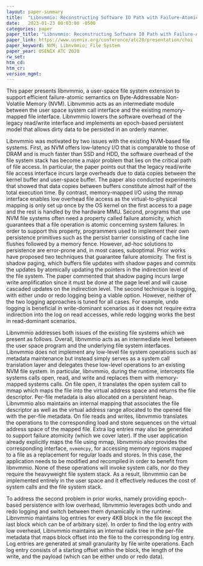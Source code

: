 ```yaml
---
layout: paper-summary
title:  "Libnvmmio: Reconstructing Software IO Path with Failure-Atomic Memory-Mapped Interface"
date:   2023-01-23 00:03:00 -0500
categories: paper
paper_title: "Libnvmmio: Reconstructing Software IO Path with Failure-Atomic Memory-Mapped Interface"
paper_link: https://www.usenix.org/conference/atc20/presentation/choi
paper_keyword: NVM; Libnvmmio; File System
paper_year: USENIX ATC 2020
rw_set:
htm_cd:
htm_cr:
version_mgmt:
---
```


This paper presents libnvmmio, a user-space file system extension to support efficient failure-atomic semantics 
on Byte-Addressable Non-Volatile Memory (NVM). Libnvmmio acts as an intermediate module between the user space system 
call interface and the existing memory-mapped file interface. Libnvmmio lowers the software overhead of the legacy 
read/write interface and implements an epoch-based persistent model that allows dirty data to be persisted in an
orderly manner.

Libnvmmio was motivated by two issues with the existing NVM-based file systems. First, as NVM offers low-latency
I/O that is comparable to those of DRAM and is much faster than SSD and HDD, the software overhead of the 
file system stack has become a major problem that lies on the critical path of file access. In particular,
the paper points out that the legacy read/write file access interface incurs large overheads due to data copies
between the kernel buffer and user-space buffer. The paper also conducted experiments that showed that data copies
between buffers constitute almost half of the total execution time. 
By contrast, memory-mapped I/O using the mmap interface enables low overhead file access as the virtual-to-physical 
mapping is only set up once by the OS kernel on the first access to a page and the rest is handled by the hardware MMU. 
Second, programs that use NVM file systems often need a property called failure atomicity, which guarantees that a 
file operation is atomic concerning system failures. In order to support this property, programmers used to 
implement their own persistence primitives such as the persist barrier consisting of cache line flushes followed 
by a memory fence. However, ad-hoc solutions to persistence are error-prone and, in most cases, suboptimal.
Prior works have proposed two techniques that guarantee failure atomicity. The first is shadow paging, which buffers 
file updates with shadow pages and commits the updates by atomically updating the pointers in the indirection level
of the file system. The paper commented that shadow paging incurs large write amplification since it must be done at
the page level and will cause cascaded updates on the indirection level. The second technique is logging, with
either undo or redo logging being a viable option. However, neither of the two logging approaches is tuned for 
all cases. For example, undo logging is beneficial in write-dominant scenarios as it does not require extra indirection
into the log on read accesses, while redo logging works the best in read-dominant scenarios.

Libnvmmio addresses both issues of the existing file systems which we present as follows. 
Overall, libnvmmio acts as an intermediate level between the user space program and the underlying file system 
interfaces. Libnvmmio does not implement any low-level file system operations such as metadata maintenance but instead
simply serves as a system call translation layer and delegates these low-level operations to an existing NVM file 
system. In particular, libnvmmio, during the runtime, intercepts file systems calls open, read, and write and 
replaces them with memory-mapped systems calls. On file open, it translates the open system call to mmap which 
maps the file into the virtual address space and returns the file descriptor. Per-file metadata is also allocated
on a persistent heap. Libnvmmio also maintains an internal mapping that associates the file descriptor as well
as the virtual address range allocated to the opened file with the per-file metadata.
On file reads and writes, libnvmmio translates the operations to the corresponding load and store sequences 
on the virtual address space of the mapped file. Extra log entries may also be generated to support failure atomicity
(which we cover later). 
If the user application already explicitly maps the file using mmap, libnvmmio also provides the corresponding
interface, `nvmemcpy`, for accessing memory regions mapped to a file as a replacement for regular loads and stores. 
In this case, the application needs to be modified and recompiled in order to benefit from libnvmmio.
None of these operations will invoke system calls, nor do they require the heavyweight 
file system stack. As a result, libnvmmio can be implemented entirely in the user space and it effectively 
reduces the cost of system calls and the file system stack.

To address the second problem in prior works, namely providing epoch-based persistence with low overhead, libnvmmio
leverages both undo and redo logging and switch between them dynamically in the runtime. 
Libnvmmio maintains log entries for every 4KB block in the file (except the last block which can be of arbitrary size). 
In order to find the log entry with low overhead, Libnvmmio maintains an internal radix tree in the per-file
metadata that maps block offset into the file to the corresponding log entry. 
Log entries are generated at small granularity by file write operations. Each log entry consists of a 
starting offset within the block, the length of the write, and the payload (which can be either undo or redo data).

